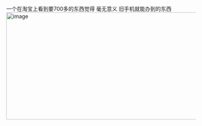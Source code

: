 一个在淘宝上看到要700多的东西觉得 毫无意义 旧手机就能办到的东西
<img width="570" height="286" alt="image" src="https://github.com/user-attachments/assets/9ae5a22b-39a6-40e3-a591-860cc7eeccfa" />
